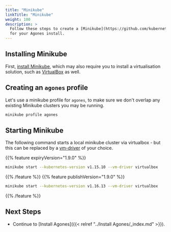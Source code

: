 ```yaml
---
title: "Minikube"
linkTitle: "Minikube"
weight: 100
description: >
  Follow these steps to create a [Minikube](https://github.com/kubernetes/minikube) cluster
  for your Agones install.
---
```


## Installing Minikube

First, [install Minikube][minikube], which may also require you to install
a virtualisation solution, such as [VirtualBox][vb] as well.

[minikube]: https://minikube.sigs.k8s.io/docs/start/
[vb]: https://www.virtualbox.org

## Creating an `agones` profile

Let's use a minikube profile for `agones`, to make sure we don't overlap any
existing Minikube clusters you may be running.

```bash
minikube profile agones
```

## Starting Minikube

The following command starts a local minikube cluster via virtualbox - but this can be
replaced by a [vm-driver](https://github.com/kubernetes/minikube#requirements) of your choice.

{{% feature expiryVersion="1.9.0" %}}
```bash
minikube start --kubernetes-version v1.15.10 --vm-driver virtualbox
```
{{% /feature %}}
{{% feature publishVersion="1.9.0" %}}
```bash
minikube start --kubernetes-version v1.16.13 --vm-driver virtualbox
```
{{% /feature %}}

## Next Steps

- Continue to [Install Agones]({{< relref "../Install Agones/_index.md" >}}).